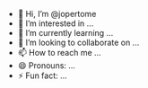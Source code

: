 - 👋 Hi, I’m @jopertome
- 👀 I’m interested in ...
- 🌱 I’m currently learning ...
- 💞️ I’m looking to collaborate on ...
- 📫 How to reach me ...
- 😄 Pronouns: ...
- ⚡ Fun fact: ...

<!---
jopertome/jopertome is a ✨ special ✨ repository because its `README.md` (this file) appears on your GitHub profile.
You can click the Preview link to take a look at your changes.
--->
